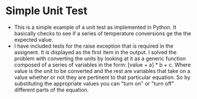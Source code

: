 # Simple Unit Test 

- This is a simple example of a unit test as implemented in Python. It basically checks to see if a series of temperature conversions ge the the expected value.
- I have included tests for the raise exception that is required in the assignent. It is displayed as the first item in the output. I solved the problem with converting the units by looking at it as a generic function composed of a series of variables in the form: [value + a] * b + c. Where value is the unit to be converted and the rest are variables that take on a value whether or not they are pertinent to that particular equation. So by substituting the appropriate values you can "turn on" or "turn off" different parts of the equation.

